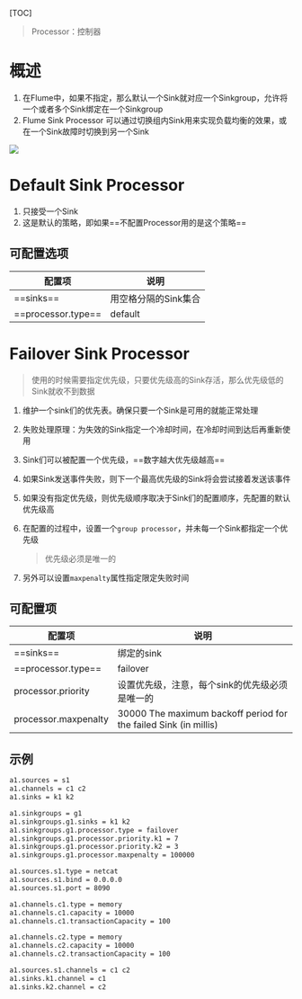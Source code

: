 [TOC]



> Processor：控制器

# 概述

1. 在Flume中，如果不指定，那么默认一个Sink就对应一个Sinkgroup，允许将一个或者多个Sink绑定在一个Sinkgroup
2. Flume Sink Processor 可以通过切换组内Sink用来实现负载均衡的效果，或在一个Sink故障时切换到另一个Sink

![](https://gitee.com/sxhDrk/images/raw/master/imgs/sinkgroup.jpeg)

# Default Sink Processor

1. 只接受一个Sink
2. 这是默认的策略，即如果==不配置Processor用的是这个策略==



## 可配置选项

| 配置项             | 说明                 |
| ------------------ | -------------------- |
| ==sinks==          | 用空格分隔的Sink集合 |
| ==processor.type== | default              |





# Failover Sink Processor

> 使用的时候需要指定优先级，只要优先级高的Sink存活，那么优先级低的Sink就收不到数据

1. 维护一个sink们的优先表。确保只要一个Sink是可用的就能正常处理

2. 失败处理原理：为失效的Sink指定一个冷却时间，在冷却时间到达后再重新使用

3. Sink们可以被配置一个优先级，==数字越大优先级越高==

4. 如果Sink发送事件失败，则下一个最高优先级的Sink将会尝试接着发送该事件

5. 如果没有指定优先级，则优先级顺序取决于Sink们的配置顺序，先配置的默认优先级高

6. 在配置的过程中，设置一个`group processor`，并未每一个Sink都指定一个优先级

   > 优先级必须是唯一的

7. 另外可以设置`maxpenalty`属性指定限定失败时间



## 可配置项

| 配置项               | 说明                                                         |
| -------------------- | ------------------------------------------------------------ |
| ==sinks==            | 绑定的sink                                                   |
| ==processor.type==   | failover                                                     |
| processor.priority   | 设置优先级，注意，每个sink的优先级必须是唯一的               |
| processor.maxpenalty | 30000    The  maximum backoff period for the failed Sink (in millis) |



## 示例

```sh
a1.sources = s1
a1.channels = c1 c2
a1.sinks = k1 k2

a1.sinkgroups = g1
a1.sinkgroups.g1.sinks = k1 k2
a1.sinkgroups.g1.processor.type = failover
a1.sinkgroups.g1.processor.priority.k1 = 7
a1.sinkgroups.g1.processor.priority.k2 = 3
a1.sinkgroups.g1.processor.maxpenalty = 100000

a1.sources.s1.type = netcat
a1.sources.s1.bind = 0.0.0.0
a1.sources.s1.port = 8090

a1.channels.c1.type = memory
a1.channels.c1.capacity = 10000
a1.channels.c1.transactionCapacity = 100

a1.channels.c2.type = memory
a1.channels.c2.capacity = 10000
a1.channels.c2.transactionCapacity = 100

a1.sources.s1.channels = c1 c2
a1.sinks.k1.channel = c1
a1.sinks.k2.channel = c2
```







